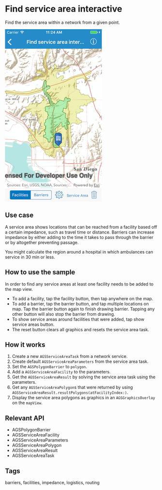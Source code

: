 # Find service area interactive

Find the service area within a network from a given point.

![Find service area interactive sample](find-service-area-interactive.png)

## Use case

A service area shows locations that can be reached from a facility based off a certain impedance, such as travel time or distance. Barriers can increase impedance by either adding to the time it takes to pass through the barrier or by altogether preventing passage.

You might calculate the region around a hospital in which ambulances can service in 30 min or less.

## How to use the sample

In order to find any service areas at least one facility needs to be added to the map view.
* To add a facility, tap the facility button, then tap anywhere on the map.
* To add a barrier, tap the barrier button, and tap multiple locations on map. Tap the barrier button again to finish drawing barrier. Tapping any other button will also stop the barrier from drawing.
* To show service areas around facilities that were added, tap show service areas button. 
* The reset button clears all graphics and resets the service area task.

## How it works

1. Create a new `AGSServiceAreaTask` from a network service.
2. Create default `AGSServiceAreaParameters` from the service area task.
3. Set the `AGSPolygonBarrier` to `polygon`.
4. Add a `AGSServiceAreaFacility` to the parameters.
5. Get the `AGSServiceAreaResult` by solving the service area task using the parameters.
6. Get any `AGSServiceAreaPolygon`s that were returned by using `AGSServiceAreaResult.resultPolygons(atFacilityIndex:)`.
7. Display the service area polygons as graphics in an `AGSGraphicsOverlay` on the `mapView`.

## Relevant API

* AGSPolygonBarrier
* AGSServiceAreaFacility
* AGSServiceAreaParameters
* AGSServiceAreaPolygon
* AGSServiceAreaResult
* AGSServiceAreaTask

## Tags

barriers, facilities, impedance, logistics, routing
